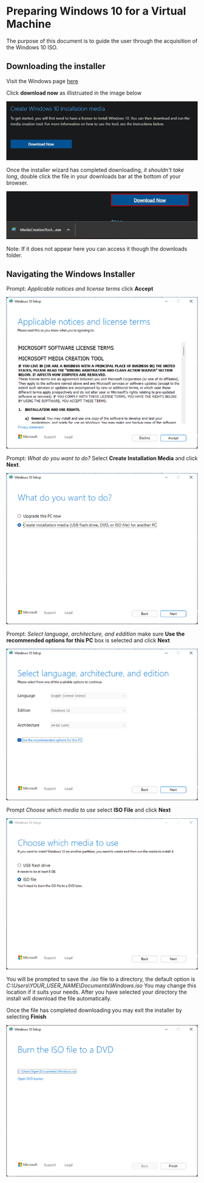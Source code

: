 # Preparing Windows 10 for a Virtual Machine
The purpose of this document is to guide the user through the acquisition of the Windows 10 ISO.

## Downloading the installer 

Visit the Windows page [here](https://www.microsoft.com/en-us/software-download/windows10)

Click **download now** as illistruated in the image below  

![img](static/download.png)

Once the installer wizard has completed downloading, *it shouldn't take long*, double click the file in your downloads bar at the bottom of your browser.  

![img](static/exe_access.png)

Note: If it does not appear here you can access it though the downloads folder.

## Navigating the Windows Installer

Prompt: *Applicable notices and license terms* click **Accept**  

![img](static/license_prompt.png)

Prompt: *What do you want to do?* Select **Create Installation Media** and click **Next**.  

![img](static/media_prompt.png)

Prompt: *Select language, architecture, and eddition* make sure **Use the recommended options for this PC** box is selected and click **Next**

![img](static/language_prompt.png)

Prompt *Choose which media to use* select **ISO File** and click **Next**

![img](static/iso_prompt.png)

You will be prompted to save the *.iso* file to a directory, the default option is *C:\Users\YOUR_USER_NAME\Documents\Windows.iso* You may change this location if it suits your needs. After you have selected your directory the install will download the file automatically.

Once the file has completed downloading you may exit the installer by selecting **Finish**

![img](static/finish.png)
